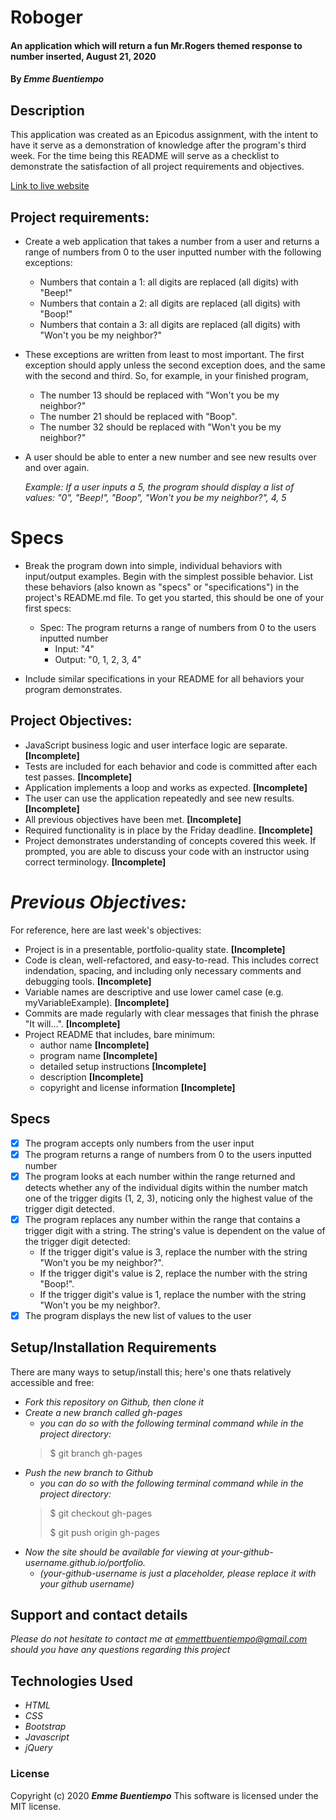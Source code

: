 # __Roboger__

#### __An application which will return a fun Mr.Rogers themed response to number inserted, August 21, 2020__

#### By _**Emme Buentiempo**_

## Description

This application was created as an Epicodus assignment, with the intent to have it serve as a demonstration of knowledge after the program's third week. For the time being this README will serve as a checklist to demonstrate the satisfaction of all project requirements and objectives. 

[Link to live website](http://3emme.github.io/roboger/)

## Project requirements:

  * Create a web application that takes a number from a user and returns a range of numbers from 0 to the user inputted number with the following exceptions:

    * Numbers that contain a 1: all digits are replaced (all digits) with "Beep!"
    * Numbers that contain a 2: all digits are replaced (all digits) with "Boop!"
    * Numbers that contain a 3: all digits are replaced (all digits) with "Won't you be my neighbor?"

  * These exceptions are written from least to most important. The first exception should apply unless the second exception does, and the same with the second and third. So, for example, in your finished program,

    * The number 13 should be replaced with "Won't you be my neighbor?"
    * The number 21 should be replaced with "Boop".
    * The number 32 should be replaced with "Won't you be my neighbor?"
  * A user should be able to enter a new number and see new results over and over again.

    _Example: If a user inputs a 5, the program should display a list of values: "0", "Beep!", "Boop", "Won't you be my neighbor?", 4, 5_

# Specs
  * Break the program down into simple, individual behaviors with input/output examples. Begin with the simplest possible behavior. List these behaviors (also known as "specs" or "specifications") in the project's README.md file. To get you started, this should be one of your first specs:

    * Spec: The program returns a range of numbers from 0 to the users inputted number
      * Input: "4"
      * Output: "0, 1, 2, 3, 4"
  * Include similar specifications in your README for all behaviors your program demonstrates.

## Project Objectives:

  * JavaScript business logic and user interface logic are separate. **[Incomplete]**
  * Tests are included for each behavior and code is committed after each test passes. **[Incomplete]**
  * Application implements a loop and works as expected. **[Incomplete]**
  * The user can use the application repeatedly and see new results. **[Incomplete]**
  * All previous objectives have been met. **[Incomplete]**
  * Required functionality is in place by the Friday deadline. **[Incomplete]**
  * Project demonstrates understanding of concepts covered this week. If prompted, you are able to discuss your code with an instructor using correct terminology. **[Incomplete]**

  # _Previous Objectives:_

For reference, here are last week's objectives:

  * Project is in a presentable, portfolio-quality state. **[Incomplete]**
  * Code is clean, well-refactored, and easy-to-read. This includes correct indendation, spacing, and including only necessary comments and debugging tools. **[Incomplete]**
  * Variable names are descriptive and use lower camel case (e.g. myVariableExample). **[Incomplete]**
  * Commits are made regularly with clear messages that finish the phrase "It will…". **[Incomplete]**
  * Project README that includes, bare minimum:
    * author name **[Incomplete]**
    * program name **[Incomplete]**
    * detailed setup instructions **[Incomplete]**
    * description **[Incomplete]**
    * copyright and license information **[Incomplete]**

## Specs
* [X] The program accepts only numbers from the user input
* [X] The program returns a range of numbers from 0 to the users inputted number
* [X] The program looks at each number within the range returned and detects whether any of the individual digits within the number match one of the trigger digits (1, 2, 3), noticing only the highest value of the trigger digit detected.
* [X] The program replaces any number within the range that contains a trigger digit with a string. The string's value is dependent on the value of the trigger digit detected:
  * If the trigger digit's value is 3, replace the number with the string "Won't you be my neighbor?".
  * If the trigger digit's value is 2, replace the number with the string "Boop!".
  * If the trigger digit's value is 1, replace the number with the string "Won't you be my neighbor?.
* [X] The program displays the new list of values to the user

## Setup/Installation Requirements

There are many ways to setup/install this; here's one thats relatively accessible and free:
* _Fork this repository on Github, then clone it_
* _Create a new branch called gh-pages_
  * _you can do so with the following terminal command while in the project directory:_
  >$ git branch gh-pages
* _Push the new branch to Github_
  * _you can do so with the following terminal command while in the project directory:_
  >$ git checkout gh-pages
  >
  >$ git push origin gh-pages
* _Now the site should be available for viewing at your-github-username.github.io/portfolio._
  * _(your-github-username is just a placeholder, please replace it with your github username)_

## Support and contact details

_Please do not hesitate to contact me at emmettbuentiempo@gmail.com should you have any questions regarding this project_

## Technologies Used

* _HTML_
* _CSS_
* _Bootstrap_
* _Javascript_
* _jQuery_

### License

Copyright (c) 2020 **_Emme Buentiempo_**
This software is licensed under the MIT license.